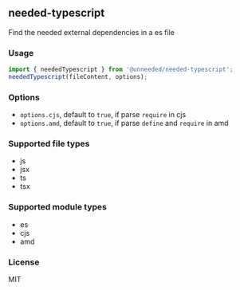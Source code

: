 ## needed-typescript

Find the needed external dependencies in a es file

### Usage
```js
import { neededTypescript } from '@unneeded/needed-typescript';
neededTypescript(fileContent, options);
```

### Options
- `options.cjs`, default to `true`, if parse `require` in cjs
- `options.amd`, default to `true`, if parse `define` and `require` in amd


### Supported file types

- js
- jsx
- ts
- tsx

### Supported module types

- es
- cjs
- amd

### License
MIT